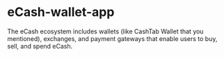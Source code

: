 # eCash-wallet-app
The eCash ecosystem includes wallets (like CashTab Wallet that you mentioned), exchanges, and payment gateways that enable users to buy, sell, and spend eCash. 
